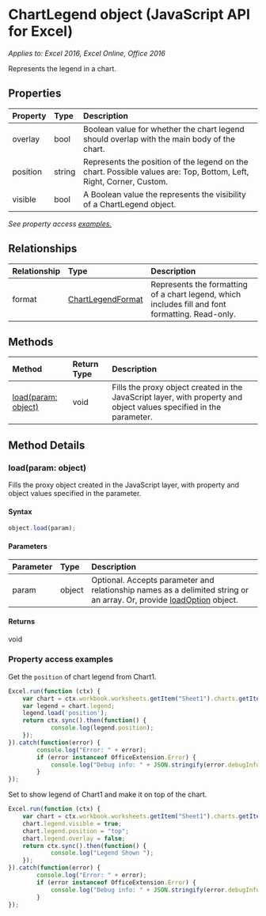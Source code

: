 # ChartLegend object (JavaScript API for Excel)

_Applies to: Excel 2016, Excel Online, Office 2016_

Represents the legend in a chart.

## Properties

| Property	   | Type	|Description
|:---------------|:--------|:----------|
|overlay|bool|Boolean value for whether the chart legend should overlap with the main body of the chart.|
|position|string|Represents the position of the legend on the chart. Possible values are: Top, Bottom, Left, Right, Corner, Custom.|
|visible|bool|A Boolean value the represents the visibility of a ChartLegend object.|

_See property access [examples.](#property-access-examples)_

## Relationships
| Relationship | Type	|Description|
|:---------------|:--------|:----------|
|format|[ChartLegendFormat](chartlegendformat.md)|Represents the formatting of a chart legend, which includes fill and font formatting. Read-only.|

## Methods

| Method		   | Return Type	|Description|
|:---------------|:--------|:----------|
|[load(param: object)](#loadparam-object)|void|Fills the proxy object created in the JavaScript layer, with property and object values specified in the parameter.|

## Method Details

### load(param: object)
Fills the proxy object created in the JavaScript layer, with property and object values specified in the parameter.

#### Syntax
```js
object.load(param);
```

#### Parameters
| Parameter	   | Type	|Description|
|:---------------|:--------|:----------|
|param|object|Optional. Accepts parameter and relationship names as a delimited string or an array. Or, provide [loadOption](loadoption.md) object.|

#### Returns
void
### Property access examples

Get the `position` of chart legend from Chart1.

```js
Excel.run(function (ctx) { 
	var chart = ctx.workbook.worksheets.getItem("Sheet1").charts.getItem("Chart1");	
	var legend = chart.legend;
	legend.load('position');
	return ctx.sync().then(function() {
			console.log(legend.position);
	});
}).catch(function(error) {
		console.log("Error: " + error);
		if (error instanceof OfficeExtension.Error) {
			console.log("Debug info: " + JSON.stringify(error.debugInfo));
		}
});
```

Set to show legend of Chart1 and make it on top of the chart.

```js
Excel.run(function (ctx) { 
	var chart = ctx.workbook.worksheets.getItem("Sheet1").charts.getItem("Chart1");	
	chart.legend.visible = true;
	chart.legend.position = "top"; 
	chart.legend.overlay = false; 
	return ctx.sync().then(function() {
			console.log("Legend Shown ");
	});
}).catch(function(error) {
		console.log("Error: " + error);
		if (error instanceof OfficeExtension.Error) {
			console.log("Debug info: " + JSON.stringify(error.debugInfo));
		}
});
``` 
